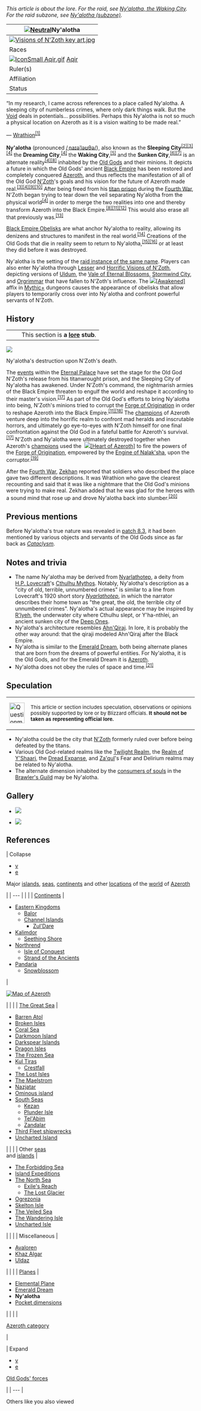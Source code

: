 _This article is about the lore. For the raid, see [Ny'alotha, the Waking City](https://wowpedia.fandom.com/wiki/Ny%27alotha,_the_Waking_City "Ny'alotha, the Waking City"). For the raid subzone, see [Ny'alotha (subzone)](https://wowpedia.fandom.com/wiki/Ny%27alotha_(subzone) "Ny'alotha (subzone)")._

| [![Neutral](https://static.wikia.nocookie.net/wowpedia/images/1/19/Neutral_32.png/revision/latest?cb=20110620212507)](https://wowpedia.fandom.com/wiki/Faction "Neutral")Ny'alotha |
| --- |
| [![Visions of N'Zoth key art.jpg](https://static.wikia.nocookie.net/wowpedia/images/d/db/Visions_of_N%27Zoth_key_art.jpg/revision/latest/scale-to-width-down/260?cb=20200114213909)](https://static.wikia.nocookie.net/wowpedia/images/d/db/Visions_of_N%27Zoth_key_art.jpg/revision/latest?cb=20200114213909) |
| Races | [![N'raqi](https://static.wikia.nocookie.net/wowpedia/images/8/8a/IconSmall_FacelessGeneral.gif/revision/latest/scale-to-width-down/16?cb=20181111161022)](https://wowpedia.fandom.com/wiki/N%27raqi "N'raqi")[![N'raqi](https://static.wikia.nocookie.net/wowpedia/images/8/8e/IconSmall_FacelessoftheDeep.gif/revision/latest/scale-to-width-down/16?cb=20181111155323)](https://wowpedia.fandom.com/wiki/N%27raqi "N'raqi")[![N'raqi](https://static.wikia.nocookie.net/wowpedia/images/d/d2/IconSmall_FacelessShadoweaver.gif/revision/latest/scale-to-width-down/16?cb=20181111155337)](https://wowpedia.fandom.com/wiki/N%27raqi "N'raqi")[![N'raqi](https://static.wikia.nocookie.net/wowpedia/images/a/aa/IconSmall_FacelessOne.gif/revision/latest/scale-to-width-down/16?cb=20181111155312)](https://wowpedia.fandom.com/wiki/N%27raqi "N'raqi") [N'raqi](https://wowpedia.fandom.com/wiki/N%27raqi "N'raqi")  
[![IconSmall Aqir.gif](https://static.wikia.nocookie.net/wowpedia/images/0/0e/IconSmall_Aqir.gif/revision/latest/scale-to-width-down/16?cb=20200518160912)](https://static.wikia.nocookie.net/wowpedia/images/0/0e/IconSmall_Aqir.gif/revision/latest?cb=20200518160912) [Aqir](https://wowpedia.fandom.com/wiki/Aqir "Aqir") |
| Ruler(s) |  ![](https://static.wikia.nocookie.net/wowpedia/images/9/95/IconSmall_N%27Zoth.gif/revision/latest/scale-to-width-down/16?cb=20210410181855)[N'Zoth](https://wowpedia.fandom.com/wiki/N%27Zoth "N'Zoth") <sup>&nbsp;†</sup> |
| Affiliation | [Black Empire](https://wowpedia.fandom.com/wiki/Black_Empire "Black Empire") |
| Status | Destroyed |

“In my research, I came across references to a place called Ny'alotha. A sleeping city of numberless crimes, where only dark things walk. But the [Void](https://wowpedia.fandom.com/wiki/Void "Void") deals in potentials... possibilities. Perhaps this Ny'alotha is not so much a physical location on Azeroth as it is a vision waiting to be made real.”

— [Wrathion](https://wowpedia.fandom.com/wiki/Wrathion "Wrathion")<sup id="cite_ref-1"><a href="https://wowpedia.fandom.com/wiki/Ny%27alotha#cite_note-1">[1]</a></sup>

**Ny'alotha** (pronounced [/ˌnaɪəˈləʊθə/](http://en.wikipedia.org/wiki/WP:IPA_for_English "wikipedia:WP:IPA for English")), also known as the **Sleeping City**<sup id="cite_ref-2"><a href="https://wowpedia.fandom.com/wiki/Ny%27alotha#cite_note-2">[2]</a></sup><sup id="cite_ref-Whispers_in_the_Dark_3-0"><a href="https://wowpedia.fandom.com/wiki/Ny%27alotha#cite_note-Whispers_in_the_Dark-3">[3]</a></sup><sup id="cite_ref-Content_Preview_4-0"><a href="https://wowpedia.fandom.com/wiki/Ny%27alotha#cite_note-Content_Preview-4">[4]</a></sup> the **Dreaming City**,<sup id="cite_ref-Content_Preview_4-1"><a href="https://wowpedia.fandom.com/wiki/Ny%27alotha#cite_note-Content_Preview-4">[4]</a></sup> the **Waking City**,<sup id="cite_ref-5"><a href="https://wowpedia.fandom.com/wiki/Ny%27alotha#cite_note-5">[5]</a></sup> and the **Sunken City**,<sup id="cite_ref-6"><a href="https://wowpedia.fandom.com/wiki/Ny%27alotha#cite_note-6">[6]</a></sup><sup id="cite_ref-7"><a href="https://wowpedia.fandom.com/wiki/Ny%27alotha#cite_note-7">[7]</a></sup> is an alternate reality<sup id="cite_ref-Content_Preview_4-2"><a href="https://wowpedia.fandom.com/wiki/Ny%27alotha#cite_note-Content_Preview-4">[4]</a></sup><sup id="cite_ref-Millenium_8-0"><a href="https://wowpedia.fandom.com/wiki/Ny%27alotha#cite_note-Millenium-8">[8]</a></sup> inhabited by the [Old Gods](https://wowpedia.fandom.com/wiki/Old_God "Old God") and their minions. It depicts a future in which the Old Gods' ancient [Black Empire](https://wowpedia.fandom.com/wiki/Black_Empire "Black Empire") has been restored and completely conquered [Azeroth](https://wowpedia.fandom.com/wiki/Azeroth "Azeroth"), and thus reflects the manifestation of all of the Old God [N'Zoth](https://wowpedia.fandom.com/wiki/N%27Zoth "N'Zoth")'s goals and his vision for the future of Azeroth made real.<sup id="cite_ref-Whispers_in_the_Dark_3-1"><a href="https://wowpedia.fandom.com/wiki/Ny%27alotha#cite_note-Whispers_in_the_Dark-3">[3]</a></sup><sup id="cite_ref-Content_Preview_4-3"><a href="https://wowpedia.fandom.com/wiki/Ny%27alotha#cite_note-Content_Preview-4">[4]</a></sup><sup id="cite_ref-9"><a href="https://wowpedia.fandom.com/wiki/Ny%27alotha#cite_note-9">[9]</a></sup><sup id="cite_ref-10"><a href="https://wowpedia.fandom.com/wiki/Ny%27alotha#cite_note-10">[10]</a></sup> After being freed from his [titan prison](https://wowpedia.fandom.com/wiki/Last_Prison "Last Prison") during the [Fourth War](https://wowpedia.fandom.com/wiki/Fourth_War "Fourth War"), N'Zoth began trying to tear down the veil separating Ny'alotha from the physical world<sup id="cite_ref-Content_Preview_4-4"><a href="https://wowpedia.fandom.com/wiki/Ny%27alotha#cite_note-Content_Preview-4">[4]</a></sup> in order to merge the two realities into one and thereby transform Azeroth into the Black Empire.<sup id="cite_ref-Millenium_8-1"><a href="https://wowpedia.fandom.com/wiki/Ny%27alotha#cite_note-Millenium-8">[8]</a></sup><sup id="cite_ref-Opening_the_Gateway_11-0"><a href="https://wowpedia.fandom.com/wiki/Ny%27alotha#cite_note-Opening_the_Gateway-11">[11]</a></sup><sup id="cite_ref-12"><a href="https://wowpedia.fandom.com/wiki/Ny%27alotha#cite_note-12">[12]</a></sup> This would also erase all that previously was.<sup id="cite_ref-13"><a href="https://wowpedia.fandom.com/wiki/Ny%27alotha#cite_note-13">[13]</a></sup>

[Black Empire Obelisks](https://wowpedia.fandom.com/wiki/Black_Empire_Obelisk "Black Empire Obelisk") are what anchor Ny'alotha to reality, allowing its denizens and structures to manifest in the real world.<sup id="cite_ref-14"><a href="https://wowpedia.fandom.com/wiki/Ny%27alotha#cite_note-14">[14]</a></sup> Creations of the Old Gods that die in reality seem to return to Ny'alotha,<sup id="cite_ref-15"><a href="https://wowpedia.fandom.com/wiki/Ny%27alotha#cite_note-15">[15]</a></sup><sup id="cite_ref-16"><a href="https://wowpedia.fandom.com/wiki/Ny%27alotha#cite_note-16">[16]</a></sup> or at least they did before it was destroyed.

Ny'alotha is the setting of the [raid instance of the same name](https://wowpedia.fandom.com/wiki/Ny%27alotha,_the_Waking_City "Ny'alotha, the Waking City"). Players can also enter Ny'alotha through [Lesser](https://wowpedia.fandom.com/wiki/Vision_of_N%27Zoth#Lesser_Visions "Vision of N'Zoth") and [Horrific Visions of N'Zoth](https://wowpedia.fandom.com/wiki/Vision_of_N%27Zoth#Horrific_Visions "Vision of N'Zoth"), depicting versions of [Uldum](https://wowpedia.fandom.com/wiki/Uldum "Uldum"), the [Vale of Eternal Blossoms](https://wowpedia.fandom.com/wiki/Vale_of_Eternal_Blossoms "Vale of Eternal Blossoms"), [Stormwind City](https://wowpedia.fandom.com/wiki/Stormwind_City "Stormwind City"), and [Orgrimmar](https://wowpedia.fandom.com/wiki/Orgrimmar "Orgrimmar") that have fallen to N'Zoth's influence. The  ![](https://static.wikia.nocookie.net/wowpedia/images/1/10/Trade_archaeology_nerubian_obelisk.png/revision/latest/scale-to-width-down/16?cb=20180216084106)[\[Awakened\]](https://wowpedia.fandom.com/wiki/Awakened_(affix)) affix in [Mythic+](https://wowpedia.fandom.com/wiki/Mythic%2B "Mythic+") dungeons causes the appearance of obelisks that allow players to temporarily cross over into Ny'alotha and confront powerful servants of N'Zoth.

## History

<table><tbody><tr><td><a href="https://static.wikia.nocookie.net/wowpedia/images/f/fe/Stub.png/revision/latest?cb=20101107135721"><img alt="" src="https://static.wikia.nocookie.net/wowpedia/images/f/fe/Stub.png/revision/latest/scale-to-width-down/17?cb=20101107135721" decoding="async" loading="lazy" width="17" height="20" data-image-name="Stub.png" data-image-key="Stub.png" data-src="https://static.wikia.nocookie.net/wowpedia/images/f/fe/Stub.png/revision/latest/scale-to-width-down/17?cb=20101107135721"></a></td><td>This section is <b>a <a href="https://wowpedia.fandom.com/wiki/Lore" title="Lore">lore</a> stub</b>.</td></tr></tbody></table>

[![](https://static.wikia.nocookie.net/wowpedia/images/f/f8/Ny%27alotha_destruction.jpg/revision/latest/scale-to-width-down/180?cb=20200216235704)](https://static.wikia.nocookie.net/wowpedia/images/f/f8/Ny%27alotha_destruction.jpg/revision/latest?cb=20200216235704)

Ny'alotha's destruction upon N'Zoth's death.

The [events](https://wowpedia.fandom.com/wiki/Nazjatar_Campaign "Nazjatar Campaign") within the [Eternal Palace](https://wowpedia.fandom.com/wiki/Eternal_Palace "Eternal Palace") have set the stage for the Old God N'Zoth's release from his titanwrought prison, and the Sleeping City of Ny'alotha has awakened. Under N'Zoth's command, the nightmarish armies of the Black Empire threaten to engulf the world and reshape it according to their master's vision.<sup id="cite_ref-Visions_of_N'Zoth_Goes_Live_17-0"><a href="https://wowpedia.fandom.com/wiki/Ny%27alotha#cite_note-Visions_of_N'Zoth_Goes_Live-17">[17]</a></sup> As part of the Old God's efforts to bring Ny'alotha into being, N'Zoth's minions tried to corrupt the [Forge of Origination](https://wowpedia.fandom.com/wiki/Forge_of_Origination "Forge of Origination") in order to reshape Azeroth into the Black Empire.<sup id="cite_ref-Opening_the_Gateway_11-1"><a href="https://wowpedia.fandom.com/wiki/Ny%27alotha#cite_note-Opening_the_Gateway-11">[11]</a></sup><sup id="cite_ref-18"><a href="https://wowpedia.fandom.com/wiki/Ny%27alotha#cite_note-18">[18]</a></sup> The [champions](https://wowpedia.fandom.com/wiki/Adventurer "Adventurer") of Azeroth venture deep into the horrific realm to confront mad heralds and inscrutable horrors, and ultimately go eye-to-eyes with N'Zoth himself for one final confrontation against the Old God in a fateful battle for Azeroth's survival.<sup id="cite_ref-Visions_of_N'Zoth_Goes_Live_17-1"><a href="https://wowpedia.fandom.com/wiki/Ny%27alotha#cite_note-Visions_of_N'Zoth_Goes_Live-17">[17]</a></sup> N'Zoth and Ny'alotha were ultimately destroyed together when Azeroth's [champions](https://wowpedia.fandom.com/wiki/Adventurer "Adventurer") used the  ![](https://static.wikia.nocookie.net/wowpedia/images/7/7c/Inv_heartofazeroth.png/revision/latest/scale-to-width-down/16?cb=20180625220401)[\[Heart of Azeroth\]](https://wowpedia.fandom.com/wiki/Heart_of_Azeroth) to fire the powers of the [Forge of Origination](https://wowpedia.fandom.com/wiki/Forge_of_Origination "Forge of Origination"), empowered by the [Engine of Nalak'sha](https://wowpedia.fandom.com/wiki/Engine_of_Nalak%27sha "Engine of Nalak'sha"), upon the corruptor.<sup id="cite_ref-19"><a href="https://wowpedia.fandom.com/wiki/Ny%27alotha#cite_note-19">[19]</a></sup>

After the [Fourth War](https://wowpedia.fandom.com/wiki/Fourth_War "Fourth War"), [Zekhan](https://wowpedia.fandom.com/wiki/Zekhan "Zekhan") reported that soldiers who described the place gave two different descriptions. It was Wrathion who gave the clearest recounting and said that it was like a nightmare that the Old God's minions were trying to make real. Zekhan added that he was glad for the heroes with a sound mind that rose up and drove Ny'alotha back into slumber.<sup id="cite_ref-20"><a href="https://wowpedia.fandom.com/wiki/Ny%27alotha#cite_note-20">[20]</a></sup>

## Previous mentions

Before Ny'alotha's true nature was revealed in [patch 8.3](https://wowpedia.fandom.com/wiki/Patch_8.3.0 "Patch 8.3.0"), it had been mentioned by various objects and servants of the Old Gods since as far back as _[Cataclysm](https://wowpedia.fandom.com/wiki/World_of_Warcraft:_Cataclysm "World of Warcraft: Cataclysm")_.

## Notes and trivia

-   The name Ny'alotha may be derived from [Nyarlathotep](http://en.wikipedia.org/wiki/Nyarlathotep "wikipedia:Nyarlathotep"), a deity from [H.P. Lovecraft](http://en.wikipedia.org/wiki/H.P._Lovecraft "wikipedia:H.P. Lovecraft")'s [Cthulhu Mythos](http://en.wikipedia.org/wiki/Cthulhu_Mythos "wikipedia:Cthulhu Mythos"). Notably, Ny'alotha's description as a "city of old, terrible, unnumbered crimes" is similar to a line from Lovecraft's 1920 short story _[Nyarlathotep](http://en.wikipedia.org/wiki/Nyarlathotep_(short_story) "wikipedia:Nyarlathotep (short story)")_, in which the narrator describes their home town as "the great, the old, the terrible city of unnumbered crimes". Ny'alotha's actual appearance may be inspired by [R'lyeh](http://en.wikipedia.org/wiki/R%27lyeh "wikipedia:R'lyeh"), the underwater city where Cthulhu slept, or Y'ha-nthlei, an ancient sunken city of the [Deep Ones](http://en.wikipedia.org/wiki/Deep_One "wikipedia:Deep One").
-   Ny'alotha's architecture resembles [Ahn'Qiraj](https://wowpedia.fandom.com/wiki/Ahn%27Qiraj "Ahn'Qiraj"). In lore, it is probably the other way around: that the qiraji modeled Ahn'Qiraj after the Black Empire.
-   Ny'alotha is similar to the [Emerald Dream](https://wowpedia.fandom.com/wiki/Emerald_Dream "Emerald Dream"), both being alternate planes that are born from the dreams of powerful entities. For Ny'alotha, it is the Old Gods, and for the Emerald Dream it is [Azeroth](https://wowpedia.fandom.com/wiki/Azeroth_(titan) "Azeroth (titan)").
-   Ny'alotha does not obey the rules of space and time.<sup id="cite_ref-21"><a href="https://wowpedia.fandom.com/wiki/Ny%27alotha#cite_note-21">[21]</a></sup>

## Speculation

<table><tbody><tr><td><a href="https://static.wikia.nocookie.net/wowpedia/images/2/2b/Questionmark-medium.png/revision/latest?cb=20061019212216"><img alt="Questionmark-medium.png" decoding="async" loading="lazy" width="41" height="55" data-image-name="Questionmark-medium.png" data-image-key="Questionmark-medium.png" data-src="https://static.wikia.nocookie.net/wowpedia/images/2/2b/Questionmark-medium.png/revision/latest?cb=20061019212216" src="https://static.wikia.nocookie.net/wowpedia/images/2/2b/Questionmark-medium.png/revision/latest?cb=20061019212216"></a></td><td><p><small>This article or section includes speculation, observations or opinions possibly supported by lore or by Blizzard officials. <b>It should not be taken as representing official lore.</b></small></p></td></tr></tbody></table>

-   Ny'alotha could be the city that [N'Zoth](https://wowpedia.fandom.com/wiki/N%27Zoth "N'Zoth") formerly ruled over before being defeated by the titans.
-   Various Old God-related realms like the [Twilight Realm](https://wowpedia.fandom.com/wiki/Twilight_Realm "Twilight Realm"), the [Realm of Y'Shaarj](https://wowpedia.fandom.com/wiki/Realm_of_Y%27Shaarj "Realm of Y'Shaarj"), the [Dread Expanse](https://wowpedia.fandom.com/wiki/Dread_Expanse "Dread Expanse"), and [Za'qul](https://wowpedia.fandom.com/wiki/Za%27qul "Za'qul")'s Fear and Delirium realms may be related to Ny'alotha.
-   The alternate dimension inhabited by the [consumers of souls](https://wowpedia.fandom.com/wiki/Consumer_of_souls "Consumer of souls") in the [Brawler's Guild](https://wowpedia.fandom.com/wiki/Brawler%27s_Guild "Brawler's Guild") may be Ny'alotha.

## Gallery

-   [![](https://static.wikia.nocookie.net/wowpedia/images/3/31/CThunPreHistory.jpg/revision/latest/scale-to-width-down/120?cb=20210405012216)](https://static.wikia.nocookie.net/wowpedia/images/3/31/CThunPreHistory.jpg/revision/latest?cb=20210405012216)
    

-   [![](https://static.wikia.nocookie.net/wowpedia/images/6/6f/Ny%27alotha.png/revision/latest/scale-to-width-down/120?cb=20200216180301)](https://static.wikia.nocookie.net/wowpedia/images/6/6f/Ny%27alotha.png/revision/latest?cb=20200216180301)
    

## References

| Collapse
-   [v](https://wowpedia.fandom.com/wiki/Template:Azeroth "Template:Azeroth")
-   [e](https://wowpedia.fandom.com/wiki/Template:Azeroth?action=edit)

Major [islands](https://wowpedia.fandom.com/wiki/Island "Island"), [seas](https://wowpedia.fandom.com/wiki/Sea "Sea"), [continents](https://wowpedia.fandom.com/wiki/Continent "Continent") and other [locations](https://wowpedia.fandom.com/wiki/Location "Location") of the [world](https://wowpedia.fandom.com/wiki/Planet "Planet") of [Azeroth](https://wowpedia.fandom.com/wiki/Azeroth "Azeroth")



 |
| --- |
|  |
| [Continents](https://wowpedia.fandom.com/wiki/Continent "Continent") | 

-   [Eastern Kingdoms](https://wowpedia.fandom.com/wiki/Eastern_Kingdoms "Eastern Kingdoms")
    -   [Balor](https://wowpedia.fandom.com/wiki/Balor "Balor")
    -   [Channel Islands](https://wowpedia.fandom.com/wiki/Channel_Islands "Channel Islands")
        -   [Zul'Dare](https://wowpedia.fandom.com/wiki/Zul%27Dare "Zul'Dare")
-   [Kalimdor](https://wowpedia.fandom.com/wiki/Kalimdor "Kalimdor")
    -   [Seething Shore](https://wowpedia.fandom.com/wiki/Seething_Shore "Seething Shore")
-   [Northrend](https://wowpedia.fandom.com/wiki/Northrend "Northrend")
    -   [Isle of Conquest](https://wowpedia.fandom.com/wiki/Isle_of_Conquest "Isle of Conquest")
    -   [Strand of the Ancients](https://wowpedia.fandom.com/wiki/Strand_of_the_Ancients "Strand of the Ancients")
-   [Pandaria](https://wowpedia.fandom.com/wiki/Pandaria "Pandaria")
    -   [Snowblossom](https://wowpedia.fandom.com/wiki/Snowblossom_Village "Snowblossom Village")



 | 

[![Map of Azeroth](https://static.wikia.nocookie.net/wowpedia/images/b/b3/WorldMap-World.jpg/revision/latest/scale-to-width-down/120?cb=20221227135450)](https://static.wikia.nocookie.net/wowpedia/images/b/b3/WorldMap-World.jpg/revision/latest?cb=20221227135450 "Map of Azeroth")

 |
|  |
| [The Great Sea](https://wowpedia.fandom.com/wiki/Great_Sea "Great Sea") | 

-   [Barren Atol](https://wowpedia.fandom.com/wiki/Barren_Atol "Barren Atol")
-   [Broken Isles](https://wowpedia.fandom.com/wiki/Broken_Isles "Broken Isles")
-   [Coral Sea](https://wowpedia.fandom.com/wiki/Coral_Sea "Coral Sea")
-   [Darkmoon Island](https://wowpedia.fandom.com/wiki/Darkmoon_Island "Darkmoon Island")
-   [Darkspear Islands](https://wowpedia.fandom.com/wiki/Darkspear_Islands "Darkspear Islands")
-   [Dragon Isles](https://wowpedia.fandom.com/wiki/Dragon_Isles "Dragon Isles")
-   [The Frozen Sea](https://wowpedia.fandom.com/wiki/Frozen_Sea "Frozen Sea")
-   [Kul Tiras](https://wowpedia.fandom.com/wiki/Kul_Tiras "Kul Tiras")
    -   [Crestfall](https://wowpedia.fandom.com/wiki/Crestfall "Crestfall")
-   [The Lost Isles](https://wowpedia.fandom.com/wiki/Lost_Isles "Lost Isles")
-   [The Maelstrom](https://wowpedia.fandom.com/wiki/Maelstrom "Maelstrom")
-   [Nazjatar](https://wowpedia.fandom.com/wiki/Nazjatar "Nazjatar")
-   [Ominous island](https://wowpedia.fandom.com/wiki/Ominous_island "Ominous island")
-   [South Seas](https://wowpedia.fandom.com/wiki/South_Seas "South Seas")
    -   [Kezan](https://wowpedia.fandom.com/wiki/Kezan "Kezan")
    -   [Plunder Isle](https://wowpedia.fandom.com/wiki/Plunder_Isle "Plunder Isle")
    -   [Tel'Abim](https://wowpedia.fandom.com/wiki/Tel%27Abim "Tel'Abim")
    -   [Zandalar](https://wowpedia.fandom.com/wiki/Zandalar "Zandalar")
-   [Third Fleet shipwrecks](https://wowpedia.fandom.com/wiki/Third_Fleet_shipwrecks "Third Fleet shipwrecks")
-   [Uncharted Island](https://wowpedia.fandom.com/wiki/Uncharted_Island "Uncharted Island")



 |
|  |
| Other [seas](https://wowpedia.fandom.com/wiki/Sea "Sea")  
and [islands](https://wowpedia.fandom.com/wiki/Island "Island") | 

-   [The Forbidding Sea](https://wowpedia.fandom.com/wiki/Forbidding_Sea "Forbidding Sea")
-   [Island Expeditions](https://wowpedia.fandom.com/wiki/Island_Expedition#Islands "Island Expedition")
-   [The North Sea](https://wowpedia.fandom.com/wiki/North_Sea "North Sea")
    -   [Exile's Reach](https://wowpedia.fandom.com/wiki/Exile%27s_Reach "Exile's Reach")
    -   [The Lost Glacier](https://wowpedia.fandom.com/wiki/Lost_Glacier "Lost Glacier")
-   [Ogrezonia](https://wowpedia.fandom.com/wiki/Ogrezonia "Ogrezonia")
-   [Skelton Isle](https://wowpedia.fandom.com/wiki/Skelton_Isle "Skelton Isle")
-   [The Veiled Sea](https://wowpedia.fandom.com/wiki/Veiled_Sea "Veiled Sea")
-   [The Wandering Isle](https://wowpedia.fandom.com/wiki/Wandering_Isle "Wandering Isle")
-   [Uncharted Isle](https://wowpedia.fandom.com/wiki/Uncharted_Isle "Uncharted Isle")



 |
|  |
| Miscellaneous | 

-   [Avaloren](https://wowpedia.fandom.com/wiki/Avaloren "Avaloren")
-   [Khaz Algar](https://wowpedia.fandom.com/wiki/Khaz_Algar "Khaz Algar")
-   [Uldaz](https://wowpedia.fandom.com/wiki/Uldaz "Uldaz")



 |
|  |
| [Planes](https://wowpedia.fandom.com/wiki/Plane "Plane") | 

-   [Elemental Plane](https://wowpedia.fandom.com/wiki/Elemental_Plane "Elemental Plane")
-   [Emerald Dream](https://wowpedia.fandom.com/wiki/Emerald_Dream "Emerald Dream")
-   **Ny'alotha**
-   [Pocket dimensions](https://wowpedia.fandom.com/wiki/Plane#Pocket_dimensions "Plane")



 |
|  |
| 

[Azeroth category](https://wowpedia.fandom.com/wiki/Category:Azeroth "Category:Azeroth")



 |

| Expand
-   [v](https://wowpedia.fandom.com/wiki/Template:Old_Gods "Template:Old Gods")
-   [e](https://wowpedia.fandom.com/wiki/Template:Old_Gods?action=edit)

[Old Gods' forces](https://wowpedia.fandom.com/wiki/Old_Gods%27_forces "Old Gods' forces")



 |
| --- |

Others like you also viewed
